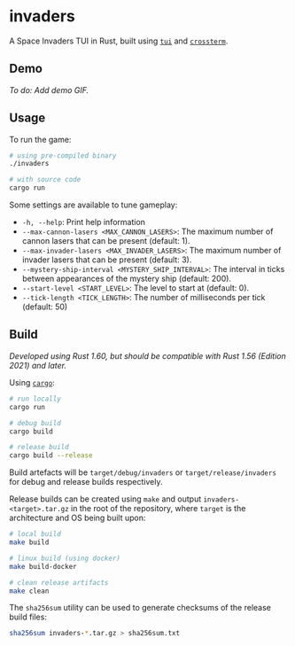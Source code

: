 # invaders

A Space Invaders TUI in Rust, built using [`tui`](https://crates.io/crates/tui) and
[`crossterm`](https://crates.io/crates/crossterm).

## Demo

*To do: Add demo GIF.*

## Usage

To run the game:

```sh
# using pre-compiled binary
./invaders

# with source code
cargo run
```

Some settings are available to tune gameplay:

- `-h, --help`: Print help information
- `--max-cannon-lasers <MAX_CANNON_LASERS>`: The maximum number of cannon lasers that can be present
  (default: 1).
- `--max-invader-lasers <MAX_INVADER_LASERS>`: The maximum number of invader lasers that can be
  present (default: 3).
- `--mystery-ship-interval <MYSTERY_SHIP_INTERVAL>`: The interval in ticks between appearances of
  the mystery ship (default: 200).
- `--start-level <START_LEVEL>`: The level to start at (default: 0).
- `--tick-length <TICK_LENGTH>`: The number of milliseconds per tick (default: 50)

## Build

*Developed using Rust 1.60, but should be compatible with Rust 1.56 (Edition 2021) and later.*

Using [`cargo`](https://doc.rust-lang.org/cargo/getting-started/installation.html):

```sh
# run locally
cargo run

# debug build
cargo build

# release build
cargo build --release
```

Build artefacts will be `target/debug/invaders` or `target/release/invaders` for debug and release
builds respectively.

Release builds can be created using `make` and output `invaders-<target>.tar.gz` in the root of the
repository, where `target` is the architecture and OS being built upon:

```sh
# local build
make build

# linux build (using docker)
make build-docker

# clean release artifacts
make clean
```

The `sha256sum` utility can be used to generate checksums of the release build files:

```sh
sha256sum invaders-*.tar.gz > sha256sum.txt
````
